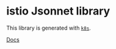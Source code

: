 # istio Jsonnet library

This library is generated with [`k8s`](https://github.com/jsonnet-libs/k8s).

[Docs](https://jsonnet-libs.github.io/istio-libsonnet)
